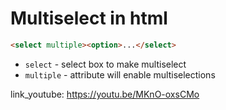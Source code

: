 # Multiselect in html

```html
<select multiple><option>...</select>
```

- `select` - select box to make multiselect
- `multiple` - attribute will enable multiselections


link_youtube: https://youtu.be/MKnO-oxsCMo
